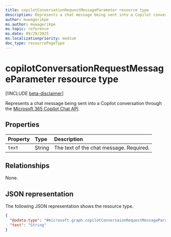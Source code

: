 ```yaml
---
title: copilotConversationRequestMessageParameter resource type
description: Represents a chat message being sent into a Copilot conversation through the Microsoft 365 Copilot Chat API.
author: muwagerikpe
ms.author: muwagerikpe
ms.topic: reference
ms.date: 09/29/2025
ms.localizationpriority: medium
doc_type: resourcePageType
---
```


# copilotConversationRequestMessageParameter resource type

[!INCLUDE [beta-disclaimer](../../../includes/beta-disclaimer.md)]

Represents a chat message being sent into a Copilot conversation through the [Microsoft 365 Copilot Chat API](../copilotroot-conversations.md).

## Properties

| Property       | Type   | Description                                                    |
|:---------------|:-------|:---------------------------------------------------------------|
| `text` | String | The text of the chat message. Required. |

## Relationships

None.

## JSON representation

The following JSON representation shows the resource type.

```json
{
  "@odata.type": "#microsoft.graph.copilotConversaionRequestMessageParameter",
  "text": "String"
}
```
